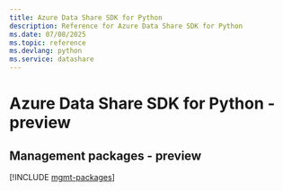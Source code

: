```yaml
---
title: Azure Data Share SDK for Python
description: Reference for Azure Data Share SDK for Python
ms.date: 07/08/2025
ms.topic: reference
ms.devlang: python
ms.service: datashare
---
```

# Azure Data Share SDK for Python - preview

## Management packages - preview
[!INCLUDE [mgmt-packages](data-share-mgmt-index.md)]